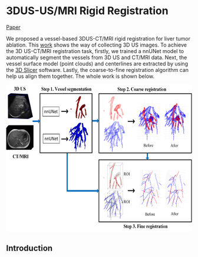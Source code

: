 # 3DUS-US/MRI Rigid Registration
[Paper](https://link.springer.com/article/10.1007/s11548-023-02915-0)

We proposed a vessel-based 3DUS-CT/MRI rigid registration for liver tumor ablation. This [work](https://ieeexplore.ieee.org/abstract/document/9800921) shows the way of collecting 3D US images. To achieve the 3D US-CT/MRI registration task, firstly, we trained a nnUNet model to automatically segment the vessels from 3D US and CT/MRI data. Next, the vessel surface model (point clouds) and centerlines are extracted by using the [3D Slicer](https://www.slicer.org/) software. Lastly, the coarse-to-fine registration algorithm can help us align them together. The whole work is shown below.

<p align="center"><img src="1_updated.png" width="700" height="400"> </p>

## Introduction

